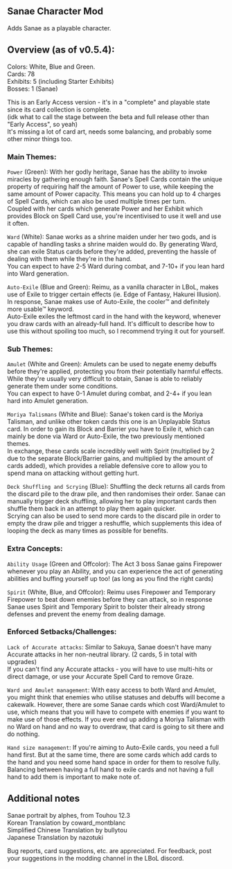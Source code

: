 ## Sanae Character Mod

Adds Sanae as a playable character.

## Overview (as of v0.5.4):

Colors: White, Blue and Green.<br>
Cards: 78<br>
Exhibits: 5 (including Starter Exhibits)<br>
Bosses: 1 (Sanae)

This is an Early Access version - it's in a "complete" and playable state since its card collection is complete.<br>
(idk what to call the stage between the beta and full release other than "Early Access", so yeah)<br>
It's missing a lot of card art, needs some balancing, and probably some other minor things too.

### Main Themes:

`Power` (Green): With her godly heritage, Sanae has the ability to invoke miracles by gathering enough faith. 
Sanae's Spell Cards contain the unique property of requiring half the amount of Power to use, while keeping the same amount of Power capacity. 
This means you can hold up to 4 charges of Spell Cards, which can also be used multiple times per turn.<br>
Coupled with her cards which generate Power and her Exhibit which provides Block on Spell Card use, you're incentivised to use it well and use it often.

`Ward` (White): Sanae works as a shrine maiden under her two gods, and is capable of handling tasks a shrine maiden would do. 
By generating Ward, she can exile Status cards before they're added, preventing the hassle of dealing with them while they're in the hand.<br>
You can expect to have 2-5 Ward during combat, and 7-10+ if you lean hard into Ward generation.

`Auto-Exile` (Blue and Green): Reimu, as a vanilla character in LBoL, makes use of Exile to trigger certain effects (ie. Edge of Fantasy, Hakurei Illusion).<br>
In response, Sanae makes use of Auto-Exile, the cooler&trade; and definitely more usable&trade; keyword.<br>
Auto-Exile exiles the leftmost card in the hand with the keyword, whenever you draw cards with an already-full hand. 
It's difficult to describe how to use this without spoiling too much, so I recommend trying it out for yourself.

### Sub Themes:

`Amulet` (White and Green): Amulets can be used to negate enemy debuffs before they're applied, protecting you from their potentially harmful effects. 
While they're usually very difficult to obtain, Sanae is able to reliably generate them under some conditions.<br>
You can expect to have 0-1 Amulet during combat, and 2-4+ if you lean hard into Amulet generation.

`Moriya Talismans` (White and Blue): Sanae's token card is the Moriya Talisman, and unlike other token cards this one is an Unplayable Status card. 
In order to gain its Block and Barrier you have to Exile it, which can mainly be done via Ward or Auto-Exile, the two previously mentioned themes.<br>
In exchange, these cards scale incredibly well with Spirit (multiplied by 2 due to the separate Block/Barrier gains, and multiplied by the amount of cards added), 
which provides a reliable defensive core to allow you to spend mana on attacking without getting hurt.

`Deck Shuffling and Scrying` (Blue): Shuffling the deck returns all cards from the discard pile to the draw pile, and then randomises their order. 
Sanae can manually trigger deck shuffling, allowing her to play important cards then shuffle them back in an attempt to play them again quicker.<br>
Scrying can also be used to send more cards to the discard pile in order to empty the draw pile and trigger a reshuffle, 
which supplements this idea of looping the deck as many times as possible for benefits.

### Extra Concepts:

`Ability Usage` (Green and Offcolor): The Act 3 boss Sanae gains Firepower whenever you play an Ability, 
and you can experience the act of generating abilities and buffing yourself up too! (as long as you find the right cards)

`Spirit` (White, Blue, and Offcolor): Reimu uses Firepower and Temporary Firepower to beat down enemies before they can attack, 
so in response Sanae uses Spirit and Temporary Spirit to bolster their already strong defenses and prevent the enemy from dealing damage.

### Enforced Setbacks/Challenges:

`Lack of Accurate attacks`: Similar to Sakuya, Sanae doesn't have many Accurate attacks in her non-neutral library. (2 cards, 5 in total with upgrades)<br>
If you can't find any Accurate attacks - you will have to use multi-hits or direct damage, or use your Accurate Spell Card to remove Graze.

`Ward and Amulet management`: With easy access to both Ward and Amulet, you might think that enemies who utilise statuses and debuffs will become a cakewalk. 
However, there are some Sanae cards which cost Ward/Amulet to use, which means that you will have to compete with enemies if you want to make use of those effects. 
If you ever end up adding a Moriya Talisman with no Ward on hand and no way to overdraw, that card is going to sit there and do nothing.

`Hand size management`: If you're aiming to Auto-Exile cards, you need a full hand first. But at the same time, 
there are some cards which add cards to the hand and you need some hand space in order for them to resolve fully. 
Balancing between having a full hand to exile cards and not having a full hand to add them is important to make note of.

## Additional notes

Sanae portrait by alphes, from Touhou 12.3<br>
Korean Translation by coward_montblanc<br>
Simplified Chinese Translation by bullytou<br>
Japanese Translation by nazotuki

Bug reports, card suggestions, etc. are appreciated. For feedback, post your suggestions in the modding channel in the LBoL discord.
